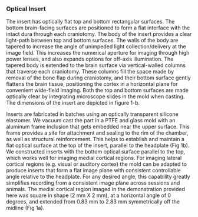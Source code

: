 ### Optical Insert

The insert has optically flat top and bottom rectangular surfaces. The
bottom brain-facing surfaces are positioned to form a flat interface
with the intact dura through each craniotomy. The body of the insert
provides a clear light-path between top and bottom surfaces. The walls
of the body are tapered to increase the angle of unimpeded light
collection/delivery at the image field. This increases the numerical
aperture for imaging through high power lenses, and also expands options
for off-axis illumination. The tapered body is extended to the brain
surface via vertical-walled columns that traverse each craniotomy. These
columns fill the space made by removal of the bone flap during
craniotomy, and their bottom surface gently flattens the brain tissue,
positioning the cortex in a horizontal plane for convenient wide-field
imaging. Both the top and bottom surfaces are made optically clear by
integrating microscope slides in the mold when casting. The dimensions
of the insert are depicted in figure 1-b.

Inserts are fabricated in batches using an optically transparent
silicone elastomer. We vacuum cast the part in a PTFE and glass mold
with an aluminum frame inclusion that gets embedded near the upper
surface. This frame provides a site for attachment and sealing to the
rim of the chamber, as well as structural reinforcement. This helps to
establish and maintain a flat optical surface at the top of the insert,
parallel to the headplate (Fig 1b). We constructed inserts with the
bottom optical surface parallel to the top, which works well for imaging
medial cortical regions. For imaging lateral cortical regions (e.g.
visual or auditory cortex) the mold can be adapted to produce inserts
that form a flat image plane with consistent controllable angle relative
to the headplate. For any desired angle, this capability greatly
simplifies recording from a consistent image plane across sessions and
animals. The medial cortical region imaged in the demonstration provided
here was square in shape (2 mm X 2 mm), at a horizontal angle of 0
degrees, and extended from 0.83 mm to 2.83 mm symmetrically off the
midline (Fig 1a).

